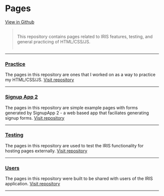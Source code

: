 # Pages
[View in Github](https://github.com/Dejai/iris/blob/master/pages/)
> <br/>
> This repository contains pages related to IRIS features, testing, and general practicing of HTML/CSS/JS.
> <br/><br/>


----

### [Practice](https://dejai.github.io/iris/pages/practice)
The pages in this repository are ones that I worked on as a way to practice my HTML/CSS/JS.
[Visit repository](https://dejai.github.io/iris/pages/practice)

----

### [Signup App 2](https://dejai.github.io/iris/pages/signupApp2)
The pages in this repository are simple example pages with forms generated by SignupApp 2 - a web based app that faciliates generating signup forms.
[Visit repository](https://dejai.github.io/iris/pages/signupApp2)

----

### [Testing](https://dejai.github.io/iris/pages/testing)
The pages in this repository are used to test the IRIS functionality for hosting pages externally.
[Visit repository](https://dejai.github.io/iris/pages/testing)

----

### [Users](https://dejai.github.io/iris/pages/users)
The pages in this repository were built to be shared with users of the IRIS application.
[Visit repository](https://dejai.github.io/iris/pages/users)

----
